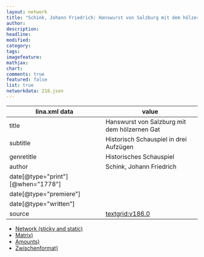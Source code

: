 ```yaml
---
layout: network
title: "Schink, Johann Friedrich: Hanswurst von Salzburg mit dem hölzernen Gat (1778)"
author:
description:
headline:
modified:
category:
tags:
imagefeature: 
mathjax: 
chart: 
comments: true
featured: false
list: true
networkdata: 218.json
---
```

lina.xml data  | value
------------- | -------------
title|Hanswurst von Salzburg mit dem hölzernen Gat
subtitle|Historisch Schauspiel in drei Aufzügen
genretitle|Historisches Schauspiel
author|Schink, Johann Friedrich
date[@type="print"][@when="1778"]|
date[@type="premiere"]|
date[@type="written"]|
source|[textgrid:v186.0](https://textgridlab.org/1.0/tgcrud-public/rest/textgrid:v186.0/data)



* [Network (sticky and static)](/linas/network218)
* [Matrix)](/linas/matrix218)
* [Amounts)](/linas/amount218)
* [Zwischenformat)](/linas/lina218 )
